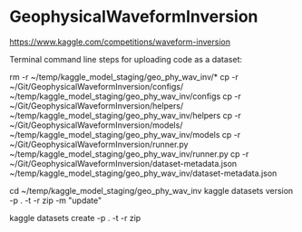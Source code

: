 # GeophysicalWaveformInversion
https://www.kaggle.com/competitions/waveform-inversion

Terminal command line steps for uploading code as a dataset:

rm -r ~/temp/kaggle_model_staging/geo_phy_wav_inv/*
cp -r ~/Git/GeophysicalWaveformInversion/configs/ ~/temp/kaggle_model_staging/geo_phy_wav_inv/configs
cp -r ~/Git/GeophysicalWaveformInversion/helpers/ ~/temp/kaggle_model_staging/geo_phy_wav_inv/helpers
cp -r ~/Git/GeophysicalWaveformInversion/models/ ~/temp/kaggle_model_staging/geo_phy_wav_inv/models
cp -r ~/Git/GeophysicalWaveformInversion/runner.py ~/temp/kaggle_model_staging/geo_phy_wav_inv/runner.py
cp -r ~/Git/GeophysicalWaveformInversion/dataset-metadata.json ~/temp/kaggle_model_staging/geo_phy_wav_inv/dataset-metadata.json

cd ~/temp/kaggle_model_staging/geo_phy_wav_inv
kaggle datasets version -p . -t -r zip -m "update"

kaggle datasets create -p . -t -r zip
